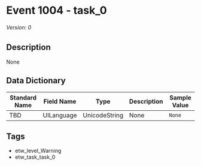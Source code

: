 # Event 1004 - task_0
###### Version: 0

## Description
None

## Data Dictionary
|Standard Name|Field Name|Type|Description|Sample Value|
|---|---|---|---|---|
|TBD|UILanguage|UnicodeString|None|`None`|

## Tags
* etw_level_Warning
* etw_task_task_0